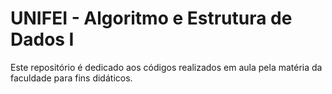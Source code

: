 # UNIFEI - Algoritmo e Estrutura de Dados I
Este repositório é dedicado aos códigos realizados em aula pela matéria da faculdade para fins didáticos.
